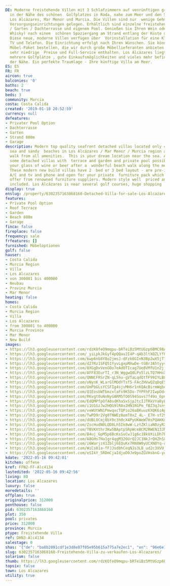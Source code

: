 ```yaml
---
DE: Moderne freistehende Villen mit 3 Schlafzimmern auf venrünftigen grossen Grundstücken,
  in der Nähe des schönen  Golfplatzes in Roda, nahe zum Meer und den Stränden in
  Los Alcázares, Mar Menor und Murcia. Die Villen sind nur  wenige Gehminuten zu allen
  Versorgungseinrichtungen gelegen. Erhältlich sind einzelne freistehende Villen mit  Terrasse
  / Garten / Dachterrasse und eigenem Pool. Genießen Sie Ihren Wein oder Bier (oder
  Whisky) nach einem  schönen Spaziergang am Strand entlang der Küste des Mittelmeers.
  Diese neue, moderne Villen verfügen über  Vorinstallation für eine Klimaanlage ,
  TV und Telefon. Die Einrichtung erfolgt nach Ihren Wünschen. Sie können Ihr  persönliches
  Möbel-Paket bestellen, die wir durch große Möbellieferanten anbieten können. Moderne,
  sehr niedrige  Preise und Full-Service enthalten. Los Alcázares liegt in der Nähe
  mehrere Golfplätze , gute Einkaufsmöglichkeiten und vieles mehr befinden sich in
  der Nähe. Ein perfekte Traumlage - Ihre künftige Villa am Meer.
ES: ES
FR: FR
aircon: true
balconies: '0'
baths: 2
beach: true
beds: 3
community: Murcia
costa: Costa Calida
created: '2019-01-18 20:52:59'
currency: null
defeatures:
- Privater Pool Option
- Dachterrasse
- Garten
- Strand 800m
- Garage
description: Modern top quality seafront detached villas located only ca. 800 m from
  sea and sandy  beaches in Los Alcázares / Mar Menor / Murcia region and a short
  walk from all amenities.  This is your dream location near the sea. Available are
  some detached villas with  terrace and garden and private pool possibility - enjoy
  your glass of wine or beer after a  wonderful beach walk along the medsea shore.
  These modern new build villas have 2  bed or 3 bed layout - are pre-installed for
  A/C and tv and phone and open for your private  furniture pack which we have to
  offer from renowned furniture suppliers. Modern style well  priced and full service
  included. Los Alcázares is near several golf courses, huge shopping  malls and more.
display: true
enslug: /property/6302357163868160-Detached-Villa-for-sale-Los-Alcazares/
features:
- Private Pool Option
- Roof Terrace
- Garden
- Beach 800m
- Garage
finca: false
fireplace: false
frequency: sale
frfeatures: []
furnished: Möbeloptionen
golf: false
hauser:
- Costa Calida
- Murcia Region
- Villa
- Los Alcazares
- von 300001 bis 400000
- Neubau
- Provinz Murcia
- Mar Menor
heating: false
homes:
- Costa Calida
- Murcia Region
- Villa
- Los Alcazares
- from 300001 to 400000
- Murcia Province
- Mar Menor
- New Build
images:
- https://lh3.googleusercontent.com/rdzKOfeO9mqpu-bRTeiBz5MtUGzp6BMC98AGJRYcqT-De3m1XGcOCFGgTecxxL9YMJinSRUtA-jE1ox0FN3exL3QL0jmVBOl=w640-rj-e30-l100
- https://lh3.googleusercontent.com/_yiLpkJkGyf4pQQav2I4P-qAb3ltXOZLYfUrXGwzpJR3E0Cvj56-SPwJWlqcCAAcVPPQqCKREXkTcNO4TA-aB5ipsOKJUXpzPA=w640-rj-e30-l100
- https://lh3.googleusercontent.com/kwp6nb8Y8o2jmsJ-dFzk6GInN3Bp2wX5jTTOKnk1Glq1B8QN08QhdNITWDGPEiEar0Aqpyzg-CWFyHaYhDDVSx1_5OBpt6j6Ig=w640-rj-e30-l100
- https://lh3.googleusercontent.com/d27Rz1SFQ51YyvLgxpMXwDe-tGBrJAhtyy48b4EAf0ZaOOY0FCkEruk20sLrsifp5Ic0VKTsdGh4WWs66alZxay4r6OrZ4JRXg=w640-rj-e30-l100
- https://lh3.googleusercontent.com/8XGgDxVenGOo7eAdOTIcag7UeBVMfU1n2jjd4DLp2GPMvKhJP2RsH6GPb3N6lW03teS2XmduMZ9rzgs0NEA1yUUkmOULWXUqD9E=w640-rj-e30-l100
- https://lh3.googleusercontent.com/AFF83EurTI_r3N_WggwQ0LPo5lzLTQ7HHoXEepNOqv9eCKKnU13hJC2weC-X_YHzW09phZNG8F3fGGn01Zm2_fWF0ofc04k0zq0=w640-rj-e30-l100
- https://lh3.googleusercontent.com/QNNCFRSrZN-qL5hu-gVTaLqdQtTF99IYLB80rn37zJ7gu6zknyziCksW4fGQ7IaTvCRd1ipVIrVuk95aBMO_YEgwwCuxe9z-=w640-rj-e30-l100
- https://lh3.googleusercontent.com/oNynK_WLarGlMOdYTsf5-FAcZHVwQZqDqE5x8k0ow3Xg_RjsnMfD8jWLWRo3AaQAWeAUkocWjk6IuhXF5Icwkuqg1ayh8mSVTCo=w640-rj-e30-l100
- https://lh3.googleusercontent.com/UmPbGLsYCSFIg4sjvMH6r1nKQAcBirmWqbqy1cyprlInl21MfqPMKZTXk1XGAl85ojrqDItyjWnTPX2OSHhzK_QLFhA-5_bxjw=w640-rj-e30-l100
- https://lh3.googleusercontent.com/Q1EosbWTbmzxlaFs9K5Do-7YPFhF2IwpOd4AuRsarnGtQQsqt4YYWdY_SEeTJDK858-LB6V61YPM_BwlLP22sw0CgV_Hi9VyjBM=w640-rj-e30-l100
- https://lh3.googleusercontent.com/RKvgt0uNnNyGARM5TO0S94Sovs7f49o_6pCyR3P4zDvT3NAmbIaDM84QAaolPWbPCje0PeqwaF5bj8m_LQJoC_hLW_E4JkBgog=w640-rj-e30-l100
- https://lh3.googleusercontent.com/EdQMPfpOfA0sdKhaSxSjpJtcIJTRkVYaByLDN3yjCCfVHiKuiXrEqFh41Pyav7LD1J6CFLKqOpIKX_mAOry1A-Rd3TMNUncpRA=w640-rj-e30-l100
- https://lh3.googleusercontent.com/i1U1GzJw2HQG9lRAv2HN1RGPm_fBZ3qJsnyXlpvFL8V_SqhwYvBDSXtdXPLxd2wS7Vf30k7oljMWVL6MkU1m_k63U-3vnszEew=w640-rj-e30-l100
- https://lh3.googleusercontent.com/veWUtWN1PmwqxcTQPio26aBKuuzKXQK6zAp0zO3NksuU1DMDk5_gvZ-IimBt7wyZv6vm6KFvEccOVE09sMyh7Eaffrp7plKA=w640-rj-e30-l100
- https://lh3.googleusercontent.com/TwPD9r2Vg0TNWEz8omTOxZ_4L-_E7H-sf29wajuliRXo5U8yD84E2la3wYseIVv__-urfmWWgzXQLtf73jBdCtKqsQGRI3tjuw=w640-rj-e30-l100
- https://lh3.googleusercontent.com/dUBLOCmj0bY0c3h0cX4PyUKWeW7HsPQAKKmF4kG6p17jPsu_5ScbDziEgusXTm0jVEC_wDZtZtlm8Lfi9A_GpuSzhBlCLMH8jw=w640-rj-e30-l100
- https://lh3.googleusercontent.com/ZscHudN0LQD8Lh5Ik8wW-LztZKliaN0zyRX5lft2Doxg_GxWmXyN5GrLxg-nNDK2coFT6SQRpssmx6QFT8uqie0cuFXoNPN1PQ=w640-rj-e30-l100
- https://lh3.googleusercontent.com/TBVKXthr3Kw5BAptpSRpWceBCM2RWEN13JNyrk-qKulkFCJpBs3ySKGcYJ39vzd-0l1NdBns9u6zbc1oAWByfrHMkhtsyIyB=w640-rj-e30-l100
- https://lh3.googleusercontent.com/B4uj_GpM5p6BcKsSuCwJ1g6c1BkUXiLDh7bl9nbo7XTwXRnrTFwYVjgutQ4FmGXnn8RBIzQ1YAO3uaisRsx4IAjmMLNOo6Ph=w640-rj-e30-l100
- https://lh3.googleusercontent.com/A8GHs7Ha1gr4qgM326UrQ2JC1NkJrQHZhS80xlhlBrkwd3-ppjChLfT4yl_DirDQbaIpRT6n32Z6-7RPJyoMSIyZMyxCuPk7=w640-rj-e30-l100
- https://lh3.googleusercontent.com/i6Warjz41Zblj6EQuKx7RN8W0yUCXN0Yq-oJG_yV4JBhIdJ3P4cRA9LY28spkV-u6Z3TKlra4URByVagAu23bTK9FEleZmylBNE=w640-rj-e30-l100
- https://lh3.googleusercontent.com/WiCs81a-fFJJsdbhCeqNJs3LB_ud2c3XVU_dcyvRAilcnMBXgceKvkUDGoNF0iuILg1jXn7EkMqJfWKCa5LZ52lp_gUd-gy1MKY=w640-rj-e30-l100
- https://lh3.googleusercontent.com/eSIkY_5RDmCjaIdjoD9Je9poZGVHsbnG-yg15dobz6Iqv0kAwvwQnvGUrwhuIHEZuJ741lmOgT4nPP2vgDsvv4TfDd2zM2z7=w640-rj-e30-l100
kdate: '2022-05-16 09:42:01'
kitchen: offene
kref: FFN2-FF-Alc4134
lastedited: '2022-05-16 09:42:56'
living: 80
location: Los Alcazares
luxury: false
moredetails: ''
offplan: true
originalprice: 312000
penthouse: false
pid: 6302357163868160
plot: 350
pool: privates
price: 312000
province: Murcia
ptype: Freistehende Villa
ref: DHN3-Alc4134
salestage: 0
shas: '{"de": "ba8b2091cdf1e3d8e87f05e95b615a775a7e2ec1", "en": "96e6e1a74babefe3cfef6a37c56834c977790ff9"}'
slug: 6302357163868160-Freistehende-Villa-zu-verkaufen-Los-Alcazares/
solarium: false
thumb: https://lh3.googleusercontent.com/rdzKOfeO9mqpu-bRTeiBz5MtUGzp6BMC98AGJRYcqT-De3m1XGcOCFGgTecxxL9YMJinSRUtA-jE1ox0FN3exL3QL0jmVBOl=w400-h240-n-rj-e30-l100
topsix: false
town: Los Alcazares
utility: true
---
```

